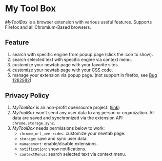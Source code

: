 # My Tool Box

*MyToolBox* is a browser extension with various useful features. Supports Firefox and all Chromium-Based browsers.

## Feature

1. search with specific engine from popup page (click the icon to show).
2. search selected text with specific engine via context menu.
3. customize your newtab page with your favorite sites.
4. customize your newtab page with your CSS code.
5. manage your extension via popup page. (not support in firefox, see [Bug 1282982](https://bugzilla.mozilla.org/show_bug.cgi?id=1282982))

## Privacy Policy

1. *MyToolBox* is an non-profit opensource project. ([link](https://github.com/Landius/MyToolBox))
2. *MyToolBox* won't send any user data to any person or organization. All data are saved and synchronized via the extension API `chrome.storage.sync`.
3. *MyToolBox* needs permissions below to work:
    - `chrome_url_overrides`: customize your newtab page.
    - `storage`: save and sync user data.
    - `management`: enable/disable extensions.
    - `notification`: show notifications.
    - `contextMenus`: search selected text via context menu.
